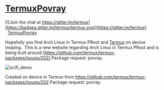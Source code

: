 # [TermuxPovray](https://github.com/sdrausty/TermuxPovray)

[![Join the chat at https://gitter.im/termux](https://badges.gitter.im/termux/termux.svg)](https://gitter.im/termux)  
  
[TermuxPovray](https://github.com/sdrausty/TermuxPovray)

Hopefully you find Arch Linux in Termux PRoot and [Termux](https://termux.com) on device insiping.  This is a new website regarding Arch Linux in Termux PRoot and is being built around [https://github.com/termux/termux-packages/issues/202] Package request: povray.  

![scifi_demo](https://user-images.githubusercontent.com/27742457/31354926-371c5e52-ad06-11e7-8dc6-543bc417e5ba.jpg)

Created on device in Termux from https://github.com/termux/termux-packages/issues/202 Package request: povray.  
               
